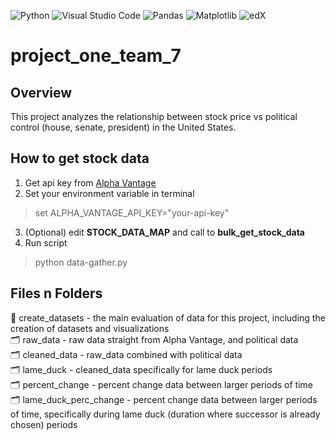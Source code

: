 ![Python](https://img.shields.io/badge/python-3670A0?style=for-the-badge&logo=python&logoColor=ffdd54)
![Visual Studio Code](https://img.shields.io/badge/Visual%20Studio%20Code-0078d7.svg?style=for-the-badge&logo=visual-studio-code&logoColor=white)
![Pandas](https://img.shields.io/badge/pandas-%23150458.svg?style=for-the-badge&logo=pandas&logoColor=white)
![Matplotlib](https://img.shields.io/badge/Matplotlib-%23ffffff.svg?style=for-the-badge&logo=Matplotlib&logoColor=black)
![edX](https://img.shields.io/badge/edX-%2302262B.svg?style=for-the-badge&logo=edX&logoColor=white)

# project_one_team_7
## Overview
This project analyzes the relationship between stock price vs political control (house, senate, president) in the United States.

## How to get stock data
1. Get api key from [Alpha Vantage](https://www.alphavantage.co/)       
2. Set your environment variable in terminal
> set ALPHA_VANTAGE_API_KEY="your-api-key"
3. (Optional) edit **STOCK_DATA_MAP** and call to **bulk_get_stock_data**
4. Run script
> python data-gather.py

## Files n Folders
:paperclip: create_datasets - the main evaluation of data for this project, including the creation of datasets and visualizations       
:card_index_dividers: raw_data - raw data straight from Alpha Vantage, and political data     
:card_index_dividers: cleaned_data - raw_data combined with political data        
:card_index_dividers: lame_duck - cleaned_data specifically for lame duck periods     
:card_index_dividers: percent_change - percent change data between larger periods of time     
:card_index_dividers: lame_duck_perc_change - percent change data between larger periods of time, specifically during lame duck (duration where successor is already chosen) periods      
